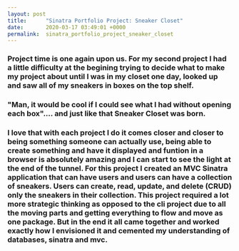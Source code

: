 ```yaml
---
layout: post
title:      "Sinatra Portfolio Project: Sneaker Closet"
date:       2020-03-17 03:49:01 +0000
permalink:  sinatra_portfolio_project_sneaker_closet
---
```




### Project time is one again upon us. For my second project I had a little difficulty at the begining trying to decide what to make my project about until I was in my closet one day, looked up and saw all of my sneakers in boxes on the top shelf.

### "Man, it would be cool if I could see what I had without opening each box".... and just like that Sneaker Closet was born.

### I love that with each project I do it comes closer and closer to being something someone can actually use, being able to create something and have it displayed and funtion in a browser is absolutely amazing and I can start to see the light at the end of the tunnel. For this project I created an MVC Sinatra application that can have users and users can have a collection of sneakers. Users can create, read, update, and delete (CRUD) only the sneakers in their collection. This project required a lot more strategic thinking as opposed to the cli project due to all the moving parts and getting everything to flow and move as one package. But in the end it all came together and worked exactly how I envisioned it and cemented my understanding of databases, sinatra and mvc.
